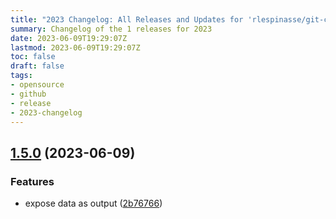 ```yaml
---
title: "2023 Changelog: All Releases and Updates for 'rlespinasse/git-commit-data-action'"
summary: Changelog of the 1 releases for 2023
date: 2023-06-09T19:29:07Z
lastmod: 2023-06-09T19:29:07Z
toc: false
draft: false
tags:
- opensource
- github
- release
- 2023-changelog
---
```

## [1.5.0](https://github.com/rlespinasse/git-commit-data-action/compare/v1.4.0...v1.5.0) (2023-06-09)


### Features

* expose data as output ([2b76766](https://github.com/rlespinasse/git-commit-data-action/commit/2b76766acf9574c24b5cec7608be8db5dc17968e))



